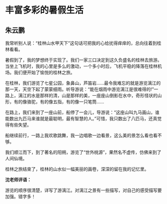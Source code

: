 # 丰富多彩的暑假生活 #

## 朱云鹏 ##

我常听别人说：“桂林山水甲天下”这句话可把我的心给扰得痒痒的，总向往着到桂林看看。
   
暑假到了，我的梦想终于实现了。我们一家三口决定到这久负盛名的桂林去旅游。当坐上飞机时，我的心里是多么的激动，一个多小时后，飞机平稳的降落在桂林机场。我们便开始了愉悦的桂林之旅。
  
在桂林，我们游览了七星公园，象鼻山，芦笛岩……最令我难忘的就是游览漓江的那一天，天空下起了蒙蒙细雨。听导游说：“能在烟雨中游览漓江是很难得的!”一路上，漓江的水是那样的清，山是那样的美，一座座山倒影在水中，奇形怪状的山形，有的像骆驼，有的像五指，有的像一只笔筒……
   
在路上，我们来到了一座山前，船停了一会儿，导游说：“这座山叫九马画山，谁能数出九匹马来谁就是最聪明，最有智慧的人。”可惜，我只数出了八匹马，还真觉得有些失望。
   
船继续前行，一路上我欢歌跳舞，我一边唱歌一边看景，这么美的景怎么看也看不够。
   
我们顺江而下，到了著名的阳朔，游览了“世外桃源”，果然名不虚传，仿佛来到了人间仙境。
   
桂林之旅结束了，桂林的山水似一幅美丽的画卷，深深的留在我的记忆里。

**沈老师评语：**

游览的顺序很清楚，详写了游漓江。对漓江之景有一些描写，对自己的感受描写要加强。错字多！
            